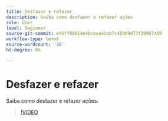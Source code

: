 ```yaml
---
title: Desfazer e refazer
description: Saiba como desfazer e refazer ações
role: User
level: Beginner
source-git-commit: e45ff88014e4bceea43ab7c45069d73f29987459
workflow-type: tm+mt
source-wordcount: '20'
ht-degree: 0%

---
```


# Desfazer e refazer

Saiba como desfazer e refazer ações.

>[!VIDEO](https://video.tv.adobe.com/v/3420216?quality=12&learn=on&hidetitle=true)
